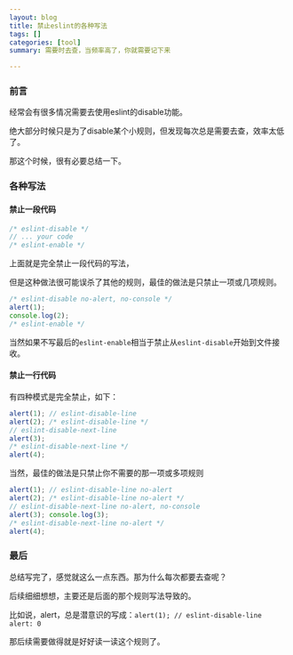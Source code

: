 ```yaml
---
layout: blog
title: 禁止eslint的各种写法
tags: []
categories: [tool]
summary: 需要时去查，当频率高了，你就需要记下来

---
```


### 前言

经常会有很多情况需要去使用eslint的disable功能。

绝大部分时候只是为了disable某个小规则，但发现每次总是需要去查，效率太低了。

那这个时候，很有必要总结一下。

### 各种写法

#### 禁止一段代码

```js
/* eslint-disable */
// ... your code
/* eslint-enable */
```

上面就是完全禁止一段代码的写法，

但是这种做法很可能误杀了其他的规则，最佳的做法是只禁止一项或几项规则。

```js
/* eslint-disable no-alert, no-console */
alert(1);
console.log(2);
/* eslint-enable */
```

当然如果不写最后的`eslint-enable`相当于禁止从`eslint-disable`开始到文件接收。

#### 禁止一行代码

有四种模式是完全禁止，如下：

```js
alert(1); // eslint-disable-line
alert(2); /* eslint-disable-line */
// eslint-disable-next-line
alert(3);
/* eslint-disable-next-line */
alert(4);
```

当然，最佳的做法是只禁止你不需要的那一项或多项规则

```js
alert(1); // eslint-disable-line no-alert
alert(2); /* eslint-disable-line no-alert */
// eslint-disable-next-line no-alert, no-console
alert(3); console.log(3);
/* eslint-disable-next-line no-alert */
alert(4);
```

### 最后

总结写完了，感觉就这么一点东西。那为什么每次都要去查呢？

后续细细想想，主要还是后面的那个规则写法导致的。

比如说，alert，总是潜意识的写成：`alert(1); // eslint-disable-line alert: 0`

那后续需要做得就是好好读一读这个规则了。